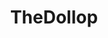 ---
title: TheDollop
crosslinks:
- HistoryPorn
- cocktails
- grandrapids
- misophonia
- news
- OldSchoolCool
- autotldr
- 100yearsago
---